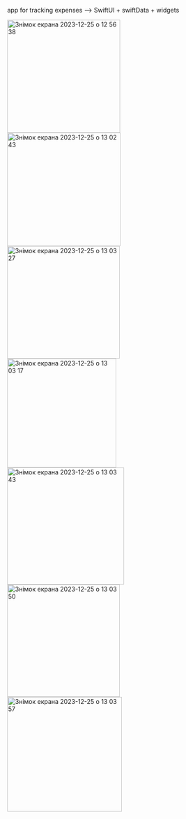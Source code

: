  app for tracking expenses --> SwiftUI + swiftData + widgets

<img width="259" alt="Знімок екрана 2023-12-25 о 12 56 38" src="https://github.com/antila3567/ExpenseTracker/assets/69010621/40c9be61-9dad-444f-b9cf-1dd26c9b5506">
<img width="260" alt="Знімок екрана 2023-12-25 о 13 02 43" src="https://github.com/antila3567/ExpenseTracker/assets/69010621/dedfdfce-dd08-4bdc-a899-cee161ae8dc6">
<img width="258" alt="Знімок екрана 2023-12-25 о 13 03 27" src="https://github.com/antila3567/ExpenseTracker/assets/69010621/a5e3a2f9-6290-446a-938c-1945cfeb81a6">
<img width="250" alt="Знімок екрана 2023-12-25 о 13 03 17" src="https://github.com/antila3567/ExpenseTracker/assets/69010621/f1ac525f-d07f-46e0-ab58-97ba9c5b66fe">
<img width="268" alt="Знімок екрана 2023-12-25 о 13 03 43" src="https://github.com/antila3567/ExpenseTracker/assets/69010621/8ca9ec71-599d-4587-84f2-aaef926f91c7">
<img width="258" alt="Знімок екрана 2023-12-25 о 13 03 50" src="https://github.com/antila3567/ExpenseTracker/assets/69010621/af7a30db-7e24-4e00-a07d-834cfbc0f90f">
<img width="263" alt="Знімок екрана 2023-12-25 о 13 03 57" src="https://github.com/antila3567/ExpenseTracker/assets/69010621/42d18232-e1c4-4444-a413-e6bb080b1eb9">
